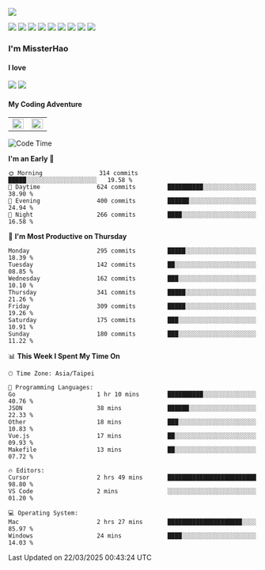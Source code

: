 ![](https://komarev.com/ghpvc/?username=MissterHao&color=ff69b4)

[![](https://img.shields.io/badge/Amazon%20AWS-%23232F3E?logo=amazon-aws&logoColor=white&style=for-the-badge)](https://aws.amazon.com/)
[![](https://img.shields.io/badge/Python-3776AB?style=for-the-badge&logo=python&logoColor=white)](https://www.djangoproject.com/)
[![](https://img.shields.io/badge/Django-092E20?style=for-the-badge&logo=django&logoColor=white)](https://www.python.org/)
[![](https://img.shields.io/badge/Rust-%23EB6400?style=for-the-badge&logo=rust&logoColor=white)](https://www.python.org/)
[![](https://img.shields.io/badge/Flask-23232F3E?style=for-the-badge&logo=flask&logoColor=white)](https://flask.palletsprojects.com/en/2.1.x/)
[![](https://img.shields.io/badge/go-%2300ADD8.svg?&style=for-the-badge&logo=go&logoColor=white)](https://golang.org/)
[![](https://img.shields.io/badge/javascript-%23F7DF1E.svg?&style=for-the-badge&logo=javascript&logoColor=black)](https://www.javascript.com/)
[![](https://img.shields.io/badge/mysql-%234479A1.svg?&style=for-the-badge&logo=mysql&logoColor=white)](https://www.mysql.com/)
[![](https://img.shields.io/badge/docker-%232496ED.svg?&style=for-the-badge&logo=docker&logoColor=white)](https://www.docker.com/)

### I'm MissterHao

#### I love  
![](https://img.shields.io/badge/Netflix-E50914?style=for-the-badge&logo=netflix&logoColor=white)
![](https://img.shields.io/badge/YouTube-FF0000?style=for-the-badge&logo=youtube&logoColor=white)

#### My Coding Adventure
<!-- Readme stats -->
<!-- https://github.com/anuraghazra/github-readme-stats -->
<table>
<tr>
    <td valign="top" width="50%">
    <img src="https://github-readme-stats.vercel.app/api?username=MissterHao&hide_border=true&show_icons=true&locale=en" align="left" style="width: 100%" />
    </td>
    <td valign="top" width="50%">
    <img src="https://github-readme-stats.vercel.app/api/top-langs?username=MissterHao&hide_border=true&show_icons=true&locale=en&layout=compact" align="left" style="width: 100%" />
    </td>
</tr>
</table>  


<!--START_SECTION:waka-->
![Code Time](http://img.shields.io/badge/Code%20Time-2%2C118%20hrs%2039%20mins-blue)

**I'm an Early 🐤** 

```text
🌞 Morning                314 commits         █████░░░░░░░░░░░░░░░░░░░░   19.58 % 
🌆 Daytime                624 commits         ██████████░░░░░░░░░░░░░░░   38.90 % 
🌃 Evening                400 commits         ██████░░░░░░░░░░░░░░░░░░░   24.94 % 
🌙 Night                  266 commits         ████░░░░░░░░░░░░░░░░░░░░░   16.58 % 
```
📅 **I'm Most Productive on Thursday** 

```text
Monday                   295 commits         █████░░░░░░░░░░░░░░░░░░░░   18.39 % 
Tuesday                  142 commits         ██░░░░░░░░░░░░░░░░░░░░░░░   08.85 % 
Wednesday                162 commits         ███░░░░░░░░░░░░░░░░░░░░░░   10.10 % 
Thursday                 341 commits         █████░░░░░░░░░░░░░░░░░░░░   21.26 % 
Friday                   309 commits         █████░░░░░░░░░░░░░░░░░░░░   19.26 % 
Saturday                 175 commits         ███░░░░░░░░░░░░░░░░░░░░░░   10.91 % 
Sunday                   180 commits         ███░░░░░░░░░░░░░░░░░░░░░░   11.22 % 
```


📊 **This Week I Spent My Time On** 

```text
🕑︎ Time Zone: Asia/Taipei

💬 Programming Languages: 
Go                       1 hr 10 mins        ██████████░░░░░░░░░░░░░░░   40.76 % 
JSON                     38 mins             ██████░░░░░░░░░░░░░░░░░░░   22.33 % 
Other                    18 mins             ███░░░░░░░░░░░░░░░░░░░░░░   10.83 % 
Vue.js                   17 mins             ██░░░░░░░░░░░░░░░░░░░░░░░   09.93 % 
Makefile                 13 mins             ██░░░░░░░░░░░░░░░░░░░░░░░   07.72 % 

🔥 Editors: 
Cursor                   2 hrs 49 mins       █████████████████████████   98.80 % 
VS Code                  2 mins              ░░░░░░░░░░░░░░░░░░░░░░░░░   01.20 % 

💻 Operating System: 
Mac                      2 hrs 27 mins       █████████████████████░░░░   85.97 % 
Windows                  24 mins             ████░░░░░░░░░░░░░░░░░░░░░   14.03 % 
```


 Last Updated on 22/03/2025 00:43:24 UTC
<!--END_SECTION:waka-->

<!--
**MissterHao/MissterHao** is a ✨ _special_ ✨ repository because its `README.md` (this file) appears on your GitHub profile.

Here are some ideas to get you started:

- 🔭 I’m currently working on ...
- 🌱 I’m currently learning ...
- 👯 I’m looking to collaborate on ...
- 🤔 I’m looking for help with ...
- 💬 Ask me about ...
- 📫 How to reach me: ...
- 😄 Pronouns: ...
- ⚡ Fun fact: ...
-->

